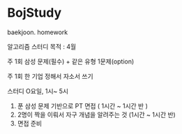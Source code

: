 # BojStudy
baekjoon. homework


알고리즘 스터디 목적 : 4월

주 1회 삼성 문제(필수) + 같은 유형 1문제(option)

주 1회 한 기업 정해서 자소서 쓰기 

스터디 O요일, 1시~ 5시
1. 푼 삼성 문제 기반으로 PT 면접 ( 1시간 ~ 1시간 반 ) 
2. 2명이 짝을 이뤄서 자구 개념을 알려주는 것 (1시간 ~ 1시간 반)
3. 면접 준비  


